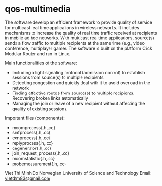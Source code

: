 # qos-multimedia
The software develop an efficient framework to provide quality of service for multicast real time applications in wireless networks.
It includes mechanisms to increase the quality of real time traffic received at recipients in mobile ad hoc networks. With multicast real time applications, source(s) sends a flow traffic to multiple recipients at the same time (e.g., video conference, multiplayer game).
The software is built on the platform Click Modular Router and run in Linux.  

Main functionalities of the software: 
+ Including a light signaling protocol (admission control) to establish sessions from source(s) to multiple recipients
+ Detecting congestion and quickly deal with it to avoid overload in the network
+ Finding effective routes from source(s) to multiple recipients. Recovering broken links automatically
+ Managing the join or leave of a new recipient without affecting the quality of existing sessions.

Important files (components):
+	mcomprocess{.h,.cc}
+	smfprocess{.h,.cc}
+	ecnprocess{.h,.cc}
+	replyprocess{.h,.cc}
+	cngenerator{.h,.cc}
+	join_request_process{.h,.cc}
+	mcomstatistic{.h,.cc}
+	probemeasurement{.h,.cc}

Viet Thi Minh Do
Norwegian University of Science and Technology
Email: vietdtm83@gmail.com
